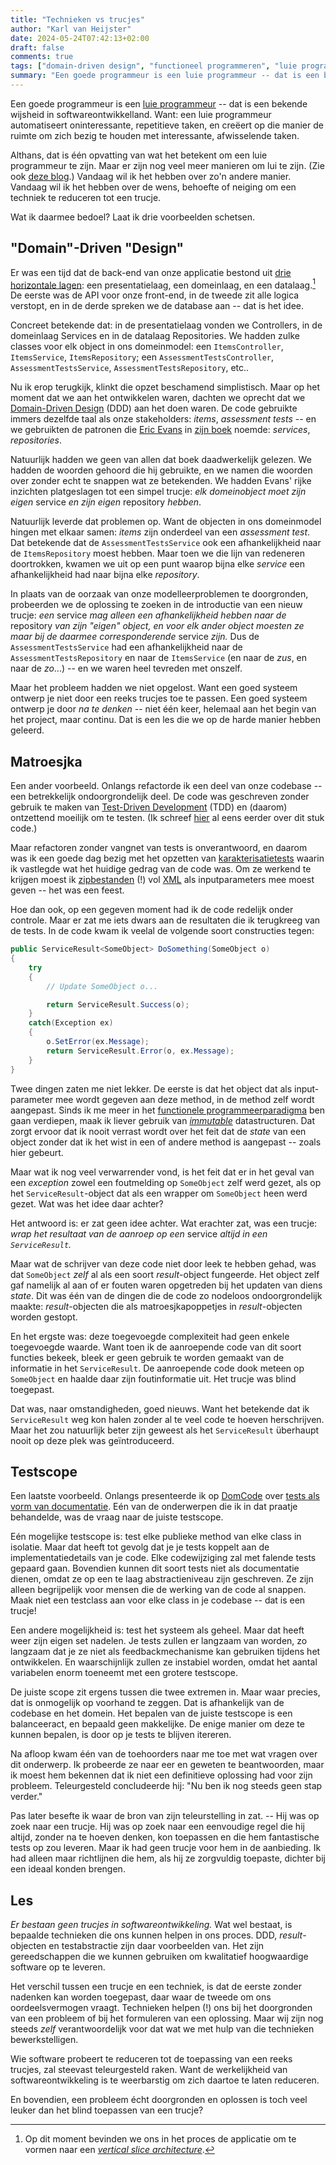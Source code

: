 ```yaml
---
title: "Technieken vs trucjes"
author: "Karl van Heijster"
date: 2024-05-24T07:42:13+02:00
draft: false
comments: true
tags: ["domain-driven design", "functioneel programmeren", "luie programmeur", "refactoren", "software ontwikkelen", "testen", "verantwoordelijkheid"]
summary: "Een goede programmeur is een luie programmeur -- dat is een bekende wijsheid in softwareontwikkelland. Want: een luie programmeur automatiseert oninteressante, repetitieve taken, en creëert op die manier de ruimte om zich bezig te houden met interessante, afwisselende taken. -- Althans, dat is één opvatting van wat het betekent om een luie programmeur te zijn. Maar er zijn nog veel meer manieren om lui te zijn. Vandaag wil ik het hebben over zo'n andere manier. Vandaag wil ik het hebben over de wens, behoefte of neiging om een techniek te reduceren tot een trucje."
---
```


Een goede programmeur is een [luie programmeur](/tags/luie-programmeur/ "Blogs met de tag 'luie programmeur'") -- dat is een bekende wijsheid in softwareontwikkelland. Want: een luie programmeur automatiseert oninteressante, repetitieve taken, en creëert op die manier de ruimte om zich bezig te houden met interessante, afwisselende taken.


Althans, dat is één opvatting van wat het betekent om een luie programmeur te zijn. Maar er zijn nog veel meer manieren om lui te zijn. (Zie ook [deze blog](/blog/23/05/waar-doe-je-het-voor/ "'Waar doe je het voor?'").) Vandaag wil ik het hebben over zo'n andere manier. Vandaag wil ik het hebben over de wens, behoefte of neiging om een techniek te reduceren tot een trucje.


Wat ik daarmee bedoel? Laat ik drie voorbeelden schetsen.


## "Domain"-Driven "Design"


Er was een tijd dat de back-end van onze applicatie bestond uit [drie horizontale lagen](https://martinfowler.com/bliki/PresentationDomainDataLayering.html "'Presentation Domain Data Layering', Martin Fowler"): een presentatielaag, een domeinlaag, en een datalaag.[^1] De eerste was de API voor onze front-end, in de tweede zit alle logica verstopt, en in de derde spreken we de database aan -- dat is het idee.


Concreet betekende dat: in de presentatielaag vonden we Controllers, in de domeinlaag Services en in de datalaag Repositories. We hadden zulke classes voor elk object in ons domeinmodel: een `ItemsController`, `ItemsService`, `ItemsRepository`; een `AssessmentTestsController`, `AssessmentTestsService`, `AssessmentTestsRepository`, etc..


Nu ik erop terugkijk, klinkt die opzet beschamend simplistisch. Maar op het moment dat we aan het ontwikkelen waren, dachten we oprecht dat we [Domain-Driven Design](/tags/domain-driven-design/ "Blogs met de tag 'domain-driven design'") (DDD) aan het doen waren. De code gebruikte immers dezelfde taal als onze stakeholders: *items*, *assessment tests* -- en we gebruikten de patronen die [Eric Evans](https://www.domainlanguage.com/) in [zijn boek](https://www.oreilly.com/library/view/domain-driven-design-tackling/0321125215/ "'Domain-Driven Design: Tackling Complexity in the Heart of Software', Eric Evans") noemde: *services*, *repositories*.


Natuurlijk hadden we geen van allen dat boek daadwerkelijk gelezen. We hadden de woorden gehoord die hij gebruikte, en we namen die woorden over zonder echt te snappen wat 
ze betekenden. We hadden Evans' rijke inzichten platgeslagen tot een simpel trucje: *elk domeinobject moet zijn eigen* service *en zijn eigen* repository *hebben*.


Natuurlijk leverde dat problemen op. Want de objecten in ons domeinmodel hingen met elkaar samen: *items* zijn onderdeel van een *assessment test*. Dat betekende dat de `AssessmentTestsService` ook een afhankelijkheid naar de `ItemsRepository` moest hebben. Maar toen we die lijn van redeneren doortrokken, kwamen we uit op een punt waarop bijna elke *service* een afhankelijkheid had naar bijna elke *repository*.


In plaats van de oorzaak van onze modelleerproblemen te doorgronden, probeerden we de oplossing te zoeken in de introductie van een nieuw trucje: *een* service *mag alleen een afhankelijkheid hebben naar de* repository *van zijn "eigen" object, en voor elk ander object moesten ze maar bij de daarmee corresponderende* service *zijn.* Dus de `AssessmentTestsService` had een afhankelijkheid naar de `AssessmentTestsRepository` en naar de `ItemsService` (en naar de *zus*, en naar de *zo*...) -- en we waren heel tevreden met onszelf.


Maar het probleem hadden we niet opgelost. Want een goed systeem ontwerp je niet door een reeks trucjes toe te passen. Een goed systeem ontwerp je door *na te denken* -- niet één keer, helemaal aan het begin van het project, maar continu. Dat is een les die we op de harde manier hebben geleerd.


## Matroesjka


Een ander voorbeeld. Onlangs refactorde ik een deel van onze codebase -- een betrekkelijk ondoorgrondelijk deel. De code was geschreven zonder gebruik te maken van [Test-Driven Development](/tags/test-driven-development/ "Blogs met de tag 'test-driven development'") (TDD) en (daarom) ontzettend moeilijk om te testen. (Ik schreef [hier](/blog/23/04/tijdreis/ "'Tijdreis'") al eens eerder over dit stuk code.) 


Maar refactoren zonder vangnet van tests is onverantwoord, en daarom was ik een goede dag bezig met het opzetten van [karakterisatietests](https://en.wikipedia.org/wiki/Characterization_test "'Characterization test', Wikipedia") waarin ik vastlegde wat het huidige gedrag van de code was. Om ze werkend te krijgen moest ik [zipbestanden](https://en.wikipedia.org/wiki/ZIP_(file_format) "'ZIP (file format)', Wikipedia") (!) vol [XML](https://nl.wikipedia.org/wiki/Extensible_Markup_Language "'Extensible Markup Language', Wikipedia") als inputparameters mee moest geven -- het was een feest.


Hoe dan ook, op een gegeven moment had ik de code redelijk onder controle. Maar er zat me iets dwars aan de resultaten die ik terugkreeg van de tests. In de code kwam ik veelal de volgende soort constructies tegen:


```cs
public ServiceResult<SomeObject> DoSomething(SomeObject o)
{
    try
    {
        // Update SomeObject o...

        return ServiceResult.Success(o);
    }
    catch(Exception ex)
    {
        o.SetError(ex.Message);
        return ServiceResult.Error(o, ex.Message);
    }
}
```


Twee dingen zaten me niet lekker. De eerste is dat het object dat als input-parameter mee wordt gegeven aan deze method, in de method zelf wordt aangepast. Sinds ik me meer in het [functionele programmeerparadigma](/tags/functioneel-programmeren/ "Blogs met de tag 'functioneel programmeren'") ben gaan verdiepen, maak ik liever gebruik van [*immutable*](/tags/immutability/ "Blogs met de tag 'immutability'") datastructuren. Dat zorgt ervoor dat ik nooit verrast wordt over het feit dat de *state* van een object zonder dat ik het wist in een of andere method is aangepast -- zoals hier gebeurt.


Maar wat ik nog veel verwarrender vond, is het feit dat er in het geval van een *exception* zowel een foutmelding op `SomeObject` zelf werd gezet, als op het `ServiceResult`-object dat als een wrapper om `SomeObject` heen werd gezet. Wat was het idee daar achter?


Het antwoord is: er zat geen idee achter. Wat erachter zat, was een trucje: *wrap het resultaat van de aanroep op een* service *altijd in een `ServiceResult`.*


Maar wat de schrijver van deze code niet door leek te hebben gehad, was dat `SomeObject` *zelf* al als een soort *result*-object fungeerde. Het object zelf gaf namelijk al aan of er fouten waren opgetreden bij het updaten van diens *state*. Dit was één van de dingen die de code zo nodeloos ondoorgrondelijk maakte: *result*-objecten die als matroesjkapoppetjes in *result*-objecten worden gestopt.


En het ergste was: deze toegevoegde complexiteit had geen enkele toegevoegde waarde. Want toen ik de aanroepende code van dit soort functies bekeek, bleek er geen gebruik te worden gemaakt van de informatie in het `ServiceResult`. De aanroepende code dook meteen op `SomeObject` en haalde daar zijn foutinformatie uit. Het trucje was blind toegepast.


Dat was, naar omstandigheden, goed nieuws. Want het betekende dat ik `ServiceResult` weg kon halen zonder al te veel code te hoeven herschrijven. Maar het zou natuurlijk beter zijn geweest als het `ServiceResult` überhaupt nooit op deze plek was geïntroduceerd. 


## Testscope


Een laatste voorbeeld. Onlangs presenteerde ik op [DomCode](https://www.meetup.com/domcode/) over [tests als vorm van documentatie](/talks/altijd-up-to-date-documentatie-met-maximaal-descriptieve-tests/ "'Altijd up to date documentatie met maximaal descriptieve tests'"). Eén van de onderwerpen die ik in dat praatje behandelde, was de vraag naar de juiste testscope.


Eén mogelijke testscope is: test elke publieke method van elke class in isolatie. Maar dat heeft tot gevolg dat je je tests koppelt aan de implementatiedetails van je code. Elke codewijziging zal met falende tests gepaard gaan. Bovendien kunnen dit soort tests niet als documentatie dienen, omdat ze op een te laag abstractieniveau zijn geschreven. Ze zijn alleen begrijpelijk voor mensen die de werking van de code al snappen. Maak niet een testclass aan voor elke class in je codebase -- dat is een trucje!


Een andere mogelijkheid is: test het systeem als geheel. Maar dat heeft weer zijn eigen set nadelen. Je tests zullen er langzaam van worden, zo langzaam dat je ze niet als feedbackmechanisme kan gebruiken tijdens het ontwikkelen. En waarschijnlijk zullen ze instabiel worden, omdat het aantal variabelen enorm toeneemt met een grotere testscope. 


De juiste scope zit ergens tussen die twee extremen in. Maar waar precies, dat is onmogelijk op voorhand te zeggen. Dat is afhankelijk van de codebase en het domein. Het bepalen van de juiste testscope is een balanceeract, en bepaald geen makkelijke. De enige manier om deze te kunnen bepalen, is door op je tests te blijven itereren.


Na afloop kwam één van de toehoorders naar me toe met wat vragen over dit onderwerp. Ik probeerde ze naar eer en geweten te beantwoorden, maar ik moest hem bekennen dat ik niet een definitieve oplossing had voor zijn probleem. Teleurgesteld concludeerde hij: "Nu ben ik nog steeds geen stap verder."


Pas later besefte ik waar de bron van zijn teleurstelling in zat. -- Hij was op zoek naar een trucje. Hij was op zoek naar een eenvoudige regel die hij altijd, zonder na te hoeven denken, kon toepassen en die hem fantastische tests op zou leveren. Maar ik had geen trucje voor hem in de aanbieding. Ik had alleen maar richtlijnen die hem, als hij ze zorgvuldig toepaste, dichter bij een ideaal konden brengen.


## Les


*Er bestaan geen trucjes in softwareontwikkeling.* Wat wel bestaat, is bepaalde technieken die ons kunnen helpen in ons proces. DDD, *result*-objecten en testabstractie zijn daar voorbeelden van. Het zijn gereedschappen die we kunnen gebruiken om kwalitatief hoogwaardige software op te leveren.


Het verschil tussen een trucje en een techniek, is dat de eerste zonder nadenken kan worden toegepast, daar waar de tweede om ons oordeelsvermogen vraagt. Technieken helpen (!) ons bij het doorgronden van een probleem of bij het formuleren van een oplossing. Maar wij zijn nog steeds *zelf* verantwoordelijk voor dat wat we met hulp van die technieken bewerkstelligen.


Wie software probeert te reduceren tot de toepassing van een reeks trucjes, zal steevast teleurgesteld raken. Want de werkelijkheid van softwareontwikkeling is te weerbarstig om zich daartoe te laten reduceren.


En bovendien, een probleem écht doorgronden en oplossen is toch veel leuker dan het blind toepassen van een trucje?
  

[^1]: Op dit moment bevinden we ons in het proces de applicatie om te vormen naar een [*vertical slice architecture*](https://www.jimmybogard.com/vertical-slice-architecture/ "'Vertical Slice Architecture', Jimmy Bogard").